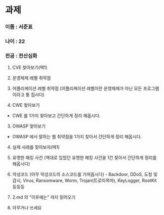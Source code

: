 # 과제 
### 이름 : 서준표
### 나이 : 22
### 전공 : 전산심화
 
1. CVE 찾아보기(택1)

  1. 운영체제 레벨 취약점

  2. 어플리케이션 레벨 취약점 (어플리케이션 레벨이란 운영체제가 아닌 모든 프로그램이라고 퉁 칩시다)

2. CWE 찾아보기

  - CWE 를 1가지 찾아보고 간단하게 정리 해옵시다. 

3. OWASP 찾아보기

  - OWASP 에서 말하는 웹 취약점을 1가지 찾아서 간단하게 정리 해옵시다. 

4. 실제 사례를 찾아보자(택1)

  1. 유명한 해킹 사건 (역대로 있었던 유명한 해킹 사건을 1건 찾아서 간단하게 정리를 해옵시다)

  2. 악성코드 (아무 악성코드의 소스코드를 가져옵시다)
    - Backdoor, DDoS, 도청 및 감시, Virus, Ransomware, Worm, Trojan(트로이목마), KeyLogger, RootKit 등등등

5. 2.md 의 "이후에는" 까지 읽어오기 

6. 아무거나 쓰세요
